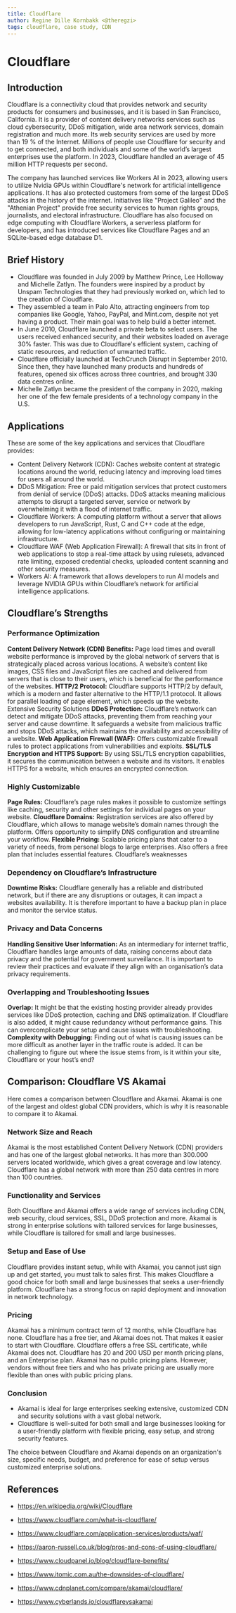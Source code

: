 ```yaml
---
title: Cloudflare
author: Regine Dille Kornbakk <@theregzi>
tags: cloudflare, case study, CDN
---
```


# Cloudflare

## Introduction

Cloudflare is a connectivity cloud that provides network and security products for consumers and businesses, and it is based in San Francisco, California. It is a provider of content delivery networks services such as cloud cybersecurity, DDoS mitigation, wide area network services, domain registration and much more. Its web security services are used by more than 19 % of the Internet. Millions of people use Cloudflare for security and to get connected, and both individuals and some of the world’s largest enterprises use the platform. In 2023, Cloudflare handled an average of 45 million HTTP requests per second. 

The company has launched services like Workers AI in 2023, allowing users to utilize Nvidia GPUs within Cloudflare's network for artificial intelligence applications. It has also protected customers from some of the largest DDoS attacks in the history of the internet. Initiatives like "Project Galileo" and the "Athenian Project" provide free security services to human rights groups, journalists, and electoral infrastructure. Cloudflare has also focused on edge computing with Cloudflare Workers, a serverless platform for developers, and has introduced services like Cloudflare Pages and an SQLite-based edge database D1.

## Brief History

-	Cloudflare was founded in July 2009 by Matthew Prince, Lee Holloway and Michelle Zatlyn. The founders were inspired by a product by Unspam Technologies that they had previously worked on, which led to the creation of Cloudflare. 
-	They assembled a team in Palo Alto, attracting engineers from top companies like Google, Yahoo, PayPal, and Mint.com, despite not yet having a product. Their main goal was to help build a better internet.
-	In June 2010, Cloudflare launched a private beta to select users. The users received enhanced security, and their websites loaded on average 30% faster. This was due to Cloudflare's efficient system, caching of static resources, and reduction of unwanted traffic.
-	Cloudflare officially launched at TechCrunch Disrupt in September 2010. Since then, they have launched many products and hundreds of features, opened six offices across three countries, and brought 330 data centres online.
-	Michelle Zatlyn became the president of the company in 2020, making her one of the few female presidents of a technology company in the U.S.

## Applications

These are some of the key applications and services that Cloudflare provides:

-	Content Delivery Network (CDN): Caches website content at strategic locations around the world, reducing latency and improving load times for users all around the world.
-	DDoS Mitigation: Free or paid mitigation services that protect customers from denial of service (DDoS) attacks. DDoS attacks meaning malicious attempts to disrupt a targeted server, service or network by overwhelming it with a flood of internet traffic. 
-	Cloudflare Workers: A computing platform without a server that allows developers to run JavaScript, Rust, C and C++ code at the edge, allowing for low-latency applications without configuring or maintaining infrastructure.
-	Cloudflare WAF (Web Application Firewall): A firewall that sits in front of web applications to stop a real-time attack by using rulesets, advanced rate limiting, exposed credential checks, uploaded content scanning and other security measures. 
-	Workers AI: A framework that allows developers to run AI models and leverage NVIDIA GPUs within Cloudflare’s network for artificial intelligence applications.

## Cloudflare’s Strengths

### Performance Optimization

**Content Delivery Network (CDN) Benefits:** Page load times and overall website performance is improved by the global network of servers that is strategically placed across various locations. A website’s content like images, CSS files and JavaScript files are cached and delivered from servers that is close to their users, which is beneficial for the performance of the websites.
**HTTP/2 Protocol:** Cloudflare supports HTTP/2 by default, which is a modern and faster alternative to the HTTP/1.1 protocol. It allows for parallel loading of page element, which speeds up the website.
Extensive Security Solutions
**DDoS Protection:** Cloudflare’s network can detect and mitigate DDoS attacks, preventing them from reaching your server and cause downtime. It safeguards a website from malicious traffic and stops DDoS attacks, which maintains the availability and accessibility of a website. 
**Web Application Firewall (WAF):** Offers customizable firewall rules to protect applications from vulnerabilities and exploits.
**SSL/TLS Encryption and HTTPS Support:** By using SSL/TLS encryption capabilities, it secures the communication between a website and its visitors. It enables HTTPS for a website, which ensures an encrypted connection.

### Highly Customizable

**Page Rules:** Cloudflare’s page rules makes it possible to customize settings like caching, security and other settings for individual pages on your website.
**Cloudflare Domains:** Registration services are also offered by Cloudflare, which allows to manage website’s domain names through the platform. Offers opportunity to simplify DNS configuration and streamline your workflow.
**Flexible Pricing:** Scalable pricing plans that cater to a variety of needs, from personal blogs to large enterprises. Also offers a free plan that includes essential features.
Cloudflare’s weaknesses

### Dependency on Cloudflare’s Infrastructure

**Downtime Risks:** Cloudflare generally has a reliable and distributed network, but if there are any disruptions or outages, it can impact a websites availability. It is therefore important to have a backup plan in place and monitor the service status. 

### Privacy and Data Concerns

**Handling Sensitive User Information:** As an intermediary for internet traffic, Cloudflare handles large amounts of data, raising concerns about data privacy and the potential for government surveillance. It is important to review their practices and evaluate if they align with an organisation’s data privacy requirements.

### Overlapping and Troubleshooting Issues

**Overlap:** It might be that the existing hosting provider already provides services like DDoS protection, caching and DNS optimalization. If Cloudflare is also added, it might cause redundancy without performance gains. This can overcomplicate your setup and cause issues with troubleshooting. 
**Complexity with Debugging:** Finding out of what is causing issues can be more difficult as another layer in the traffic route is added. It can be challenging to figure out where the issue stems from, is it within your site, Cloudflare or your host’s end?

## Comparison: Cloudflare VS Akamai

Here comes a comparison between Cloudflare and Akamai. Akamai is one of the largest and oldest global CDN providers, which is why it is reasonable to compare it to Akamai.

### Network Size and Reach

Akamai is the most established Content Delivery Network (CDN) providers and has one of the largest global networks. It has more than 300.000 servers located worldwide, which gives a great coverage and low latency. Cloudflare has a global network with more than 250 data centres in more than 100 countries.

### Functionality and Services

Both Cloudflare and Akamai offers a wide range of services including CDN, web security, cloud services, SSL, DDoS protection and more. Akamai is strong in enterprise solutions with tailored services for large businesses, while Cloudflare is tailored for small and large businesses.

### Setup and Ease of Use

Cloudflare provides instant setup, while with Akamai, you cannot just sign up and get started, you must talk to sales first. This makes Cloudflare a good choice for both small and large businesses that seeks a user-friendly platform. Cloudflare has a strong focus on rapid deployment and innovation in network technology. 

### Pricing

Akamai has a minimum contract term of 12 months, while Cloudflare has none. Cloudflare has a free tier, and Akamai does not. That makes it easier to start with Cloudflare. Cloudflare offers a free SSL certificate, while Akamai does not. Cloudflare has 20 and 200 USD per month pricing plans, and an Enterprise plan. Akamai has no public pricing plans. However, vendors without free tiers and who has private pricing are usually more flexible than ones with public pricing plans.

### Conclusion

-	Akamai is ideal for large enterprises seeking extensive, customized CDN and security solutions with a vast global network.
-	Cloudflare is well-suited for both small and large businesses looking for a user-friendly platform with flexible pricing, easy setup, and strong security features.

The choice between Cloudflare and Akamai depends on an organization's size, specific needs, budget, and preference for ease of setup versus customized enterprise solutions.

## References

- https://en.wikipedia.org/wiki/Cloudflare

- https://www.cloudflare.com/what-is-cloudflare/

- https://www.cloudflare.com/application-services/products/waf/

- https://aaron-russell.co.uk/blog/pros-and-cons-of-using-cloudflare/

- https://www.cloudpanel.io/blog/cloudflare-benefits/

- https://www.itomic.com.au/the-downsides-of-cloudflare/

- https://www.cdnplanet.com/compare/akamai/cloudflare/

- https://www.cyberlands.io/cloudflarevsakamai
